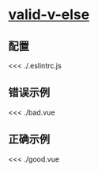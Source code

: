 # [valid-v-else](https://eslint.vuejs.org/rules/valid-v-else.html)

## 配置

<<< ./.eslintrc.js

## 错误示例

<<< ./bad.vue

## 正确示例

<<< ./good.vue

